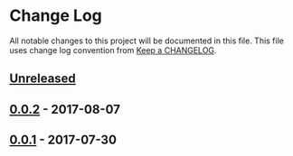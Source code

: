 # Change Log
All notable changes to this project will be documented in this file.
This file uses change log convention from [Keep a CHANGELOG](http://keepachangelog.com).

## [Unreleased]

## [0.0.2] - 2017-08-07

## [0.0.1] - 2017-07-30

[Unreleased]: https://github.com/labpositiva/ansible-role-common/compare/0.0.2...HEAD
[0.0.2]: https://github.com/labpositiva/ansible-role-common/compare/0.0.1...0.0.2
[0.0.1]: https://github.com/labpositiva/ansible-role-common/compare/0.0.0...0.0.1

[CHANGELOG.md]: CHANGELOG.md
[CONTRIBUTING.md]: CONTRIBUTING.md
[LICENCE.md]: LICENCE.md
[README.md]: README.md
